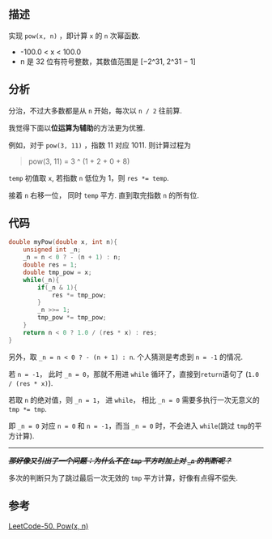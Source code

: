 
## 描述
实现 `pow(x, n)` ，即计算 `x` 的 `n` 次幂函数.

* -100.0 < x < 100.0
* n 是 32 位有符号整数，其数值范围是 [−2^31, 2^31 − 1] 

## 分析
分治，不过大多数都是从 `n` 开始，每次以 `n / 2` 往前算.

我觉得下面以**位运算为辅助**的方法更为优雅.

例如，对于 `pow(3, 11)` ，指数 11 对应 1011.
则计算过程为
> pow(3, 11) = 3 ^ (1 + 2 + 0 + 8)

`temp` 初值取 `x`, 若指数 `n` 低位为 1，则 `res *= temp`.

接着 `n` 右移一位， 同时 `temp` 平方.
直到取完指数 `n` 的所有位. 

## 代码
```cpp
double myPow(double x, int n){
    unsigned int _n;
    _n = n < 0 ? - (n + 1) : n;
    double res = 1;
    double tmp_pow = x;
    while(_n){
        if(_n & 1){
            res *= tmp_pow;
        }
        _n >>= 1;
        tmp_pow *= tmp_pow;
    }
    return n < 0 ? 1.0 / (res * x) : res;
}
```
另外，取 `_n = n < 0 ? - (n + 1) : n`. 
个人猜测是考虑到 `n = -1` 的情况.

若 `n = -1`， 此时 `_n = 0`，那就不用进 `while` 循环了，直接到`return`语句了
(`1.0 / (res * x)`).

若取 `n` 的绝对值，则 `_n = 1`， 进 `while`，
相比 `_n = 0` 需要多执行一次无意义的 `tmp *= tmp`.

即 `_n = 0` 对应 `n = 0` 和 `n = -1`，而当 `_n = 0` 时，不会进入 `while`(跳过 `tmp`的平方计算).

***

~~***那好像又引出了一个问题：为什么不在 `tmp` 平方时加上对 `_n` 的判断呢？***~~

多次的判断只为了跳过最后一次无效的 `tmp` 平方计算，好像有点得不偿失.

 
## 参考
[LeetCode-50. Pow(x, n)](https://leetcode-cn.com/problems/powx-n/)